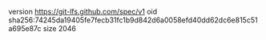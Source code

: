 version https://git-lfs.github.com/spec/v1
oid sha256:74245da19405fe7fecb31fc1b9d842d6a0058efd40dd62dc6e815c51a695e87c
size 2046
